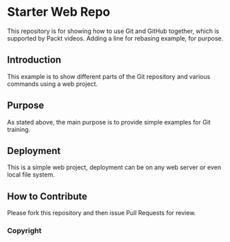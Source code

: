 # Starter Web Repo

This repository is for showing how to use Git and GitHub together, which is supported by Packt videos.
Adding a line for rebasing example, for purpose.

## Introduction

This example is to show different parts of the Git repository and various commands using a web project.

## Purpose

As stated above, the main purpose is to provide simple examples for Git training.

## Deployment

This is a simple web project, deployment can be on any web server or even local file system.

## How to Contribute

Please fork this repository and then issue Pull Requests for review. 

### Copyright